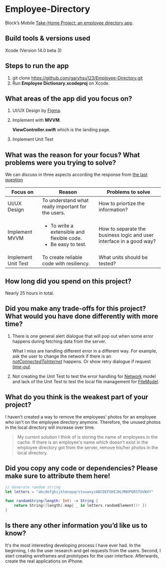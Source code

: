 # Employee-Directory
Block’s Mobile [Take-Home Project: an employee directory app](https://square.github.io/microsite/mobile-interview-project/#hello).

## Build tools & versions used
Xcode (Version 14.0 beta 3)

## Steps to run the app
1. git clone https://github.com/garyhsu123/Employee-Directory.git
2. Run **Employee Dictionary.xcodeproj** on Xcode.

## What areas of the app did you focus on?
1. UI/UX Design by [Figma](https://www.figma.com/file/RU8xXPRQUPyxEuGh7RnP7x/Employee-Directory?node-id=9%3A554). 
2. Implement with **MVVM**.
    
    **ViewController.swift** which is the landing page. 
3. Implement Unit Test

## What was the reason for your focus? What problems were you trying to solve?
We can discuss in three aspects according the response from [the last question](#what-areas-of-the-app-did-you-focus-on)

Focus on|Reason|Problems to solve
--------|------|-----------------
UI/UX Design|To understand what really important for the users.|How to priortize the information?
Implement MVVM|<ul><li>To write a extensible and flexible code.</li><li>Be easy to test.</li></ul>| How to separate the business logic and user interface in a good way?
Implement Unit Test|To create reliable code with resiliency.|What units should be tested?




<!---
1. UI/UX Design
   
  In the beginning, we have a clear goal that is using the available data to build a Employee-Directory Application. First, I need to find out what are important for the users. Ａfter doing interview with friends who are working for the companies -->
   

## How long did you spend on this project?
Nearly 25 hours in total.

## Did you make any trade-offs for this project? What would you have done differently with more time?
<ol><li>There is one general alert dialogue that will pop out when some error happens during fetching data from the server. 

<p>

 What I miss are handling different error in a different way. For example, ask the user to change the network if there is an [*notConnectedToInternet*](https://developer.apple.com/documentation/foundation/urlerror/2293104-notconnectedtointernet) happens. Or show retry dialogue if request [*time-out*](https://developer.apple.com/documentation/foundation/urlerror/2293002-timedout).
</li>
<li>

Not creating the Unit Test to test the error handling for [Network](https://github.com/garyhsu123/Employee-Directory/blob/main/Employee%20Dictionary/Model/Network.swift) model and lack of the Unit Test to test the local file management for [FileModel](https://github.com/garyhsu123/Employee-Directory/blob/main/Employee%20Dictionary/Model/FileModel.swift).

</li>
</ol>

## What do you think is the weakest part of your project?
I haven't created a way to remove the employees' photos for an employee who isn't on the employee directory anymore. Therefore, the unused photos in the local directory will increase over time.

> My current solution I think of is storing the name of employees in the cache. If there is an employee's name which doesn't exist in the employee directory got from the server, remove his/her photos in the local directory.

## Did you copy any code or dependencies? Please make sure to attribute them here!

```swift
// Generate random string
let letters = "abcdefghijklmnopqrstuvwxyzABCDEFGHIJKLMNOPQRSTUVWXY"

func randomString(length: Int) -> String {
    return String([length].map{ _ in letters.randomElement()! })
}
```
## Is there any other information you’d like us to know?
It's the most interesting developing process I have ever had. In the beginning, I do the user research and get requests from the users. Second, I start creating wireframes and prototypes for the user interface. Afterwards, create the real applications on iPhone.